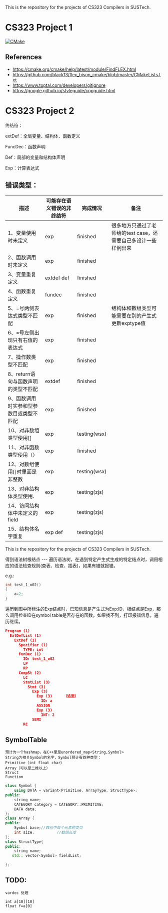 This is the repository for the projects of CS323 Compilers in SUSTech.
# CS323 Project 1

[![CMake](https://github.com/wateryloo/CS323-project1/actions/workflows/cmake.yml/badge.svg)](https://github.com/wateryloo/CS323-project1/actions/workflows/cmake.yml)

## References

- https://cmake.org/cmake/help/latest/module/FindFLEX.html
- https://github.com/black13/flex_bison_cmake/blob/master/CMakeLists.txt
- https://www.toptal.com/developers/gitignore
- https://google.github.io/styleguide/cppguide.html

# CS323 Project 2

终结符：

extDef：全局变量、结构体、函数定义

FuncDec：函数声明

Def：局部的变量和结构体声明

Exp：计算表达式

## 错误类型：

| 描述                                    | 可能存在语义错误的非终结符 | 完成情况     | 备注                                                         |
| --------------------------------------- | -------------------------- | ------------ | ------------------------------------------------------------ |
| 1、变量使用时未定义                     | exp                        | finished     | 很多地方只通过了老师给的test case，还需要自己多设计一些样例出来 |
| 2、函数调用时未定义                     | exp                        | finished     |                                                              |
| 3、变量重复定义                         | extdef def                 | finished     |                                                              |
| 4、函数重复定义                         | fundec                     | finished     |                                                              |
| 5、=号两侧表达式类型不匹配              | exp                        | finished     | 结构体和数组类型可能需要在别的产生式更新exptype值            |
| 6、=号左侧出现只有右值的表达式          | exp                        | finished     |                                                              |
| 7、操作数类型不匹配                     | exp                        | finished     |                                                              |
| 8、return语句与函数声明的类型不匹配     | extdef                     | finished     |                                                              |
| 9、函数调用时实参和型参数目或类型不匹配 | exp                        | finished     |                                                              |
| 10、对非数组类型使用[]                  | exp                        | testing(wsx) |                                                              |
| 11、对非函数类型使用（）                | exp                        | finished     |                                                              |
| 12、对数组使用[]时里面是非整数          | exp                        | testing(wsx) |                                                              |
| 13、对非结构体类型使用.                 | exp                        | testing(zjs) |                                                              |
| 14、访问结构体中未定义的field           | exp                        | testing(zjs) |                                                              |
| 15、结构体名字重复                      | exp def                    | testing(zjs) |                                                              |

This is the repository for the projects of CS323 Compilers in SUSTech.


得到语法树根结点 --- 遍历语法树，在遇到特定产生式生成的特定结点时，调用相应的语法检查规则(查表、检查、插表)，如果有错就报错。

e.g.:

```c++
int test_1_o02()
{
    a=2;
}
```

遍历到图中所标注的Exp结点时，已知信息是产生式为Exp:ID，根结点是Exp，那么调用检查ID在symbol table是否存在的函数，如果找不到，打印报错信息，遍历继续。

```json
Program (1)
  ExtDefList (1)
    ExtDef (1)
      Specifier (1)
        TYPE: int
      FunDec (1)
        ID: test_1_o02
        LP
        RP
      CompSt (2)
        LC
        StmtList (3)
          Stmt (3)
            Exp (3)  
              Exp (3)     （这里）
                ID: a     
              ASSIGN
              Exp (3)
                INT: 2
            SEMI
        RC
```

## SymbolTable

```
预计为一个hashmap，在C++里是unordered_map<String,Symbol>
String为相关Symbol的名字，Symbol预计有四种类型：
Primitive（int float char）
Array（可以是二维以上）
Struct
Function
```

```C++
class Symbol {
    using DATA = variant<Primitive, ArrayType, StructType>;
public:
    string name;
    CATEGORY category = CATEGORY::PRIMITIVE;
    DATA data;
};
class Array {
public:
    Symbol base;//数组中每个元素的类型
    int size;          //数组长度
};
class StructType{
public:
    string name;
   std:: vector<Symbol> fieldList;

};
```

## TODO:

```
vardec 处理

int a[10][10]
float f=a[0]
```



